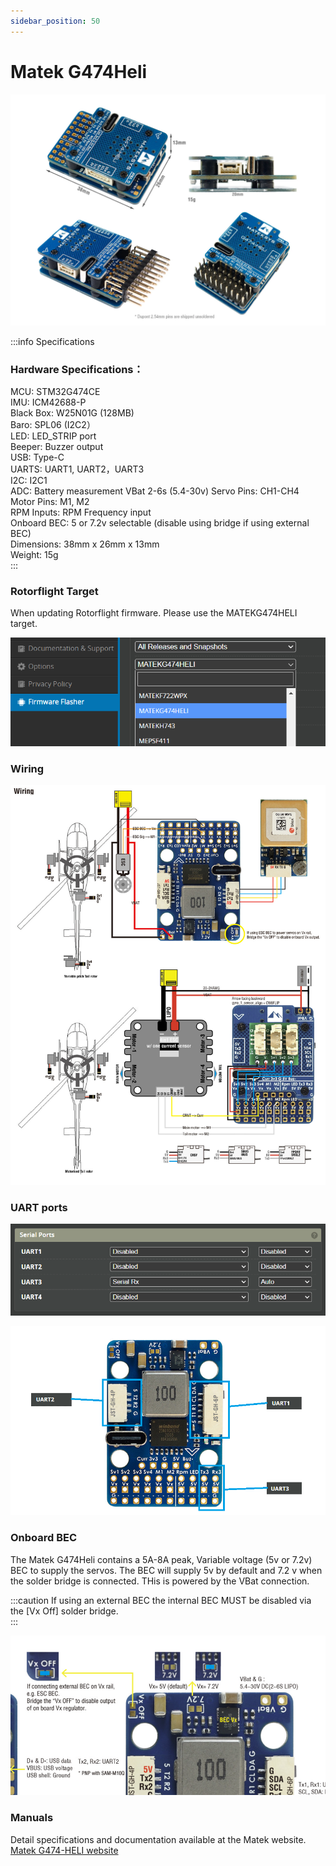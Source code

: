 ```yaml
---
sidebar_position: 50
---
```


# Matek G474Heli

![Matek G474HELI](./img/matek-g474.png)

:::info Specifications  
### Hardware Specifications： 
MCU: STM32G474CE  
IMU: ICM42688-P  
Black Box: W25N01G (128MB)  
Baro: SPL06 (I2C2）   
LED: LED_STRIP port  
Beeper: Buzzer output  
USB: Type-C  
UARTS: UART1, UART2，UART3  
I2C: I2C1  
ADC: Battery measurement VBat 2-6s (5.4-30v)
Servo Pins: CH1-CH4  
Motor Pins: M1, M2  
RPM Inputs: RPM Frequency input  
Onboard BEC: 5 or 7.2v selectable (disable using bridge if using external BEC)   
Dimensions: 38mm x 26mm x 13mm  
Weight: 15g  
:::

### Rotorflight Target
When updating Rotorflight firmware. Please use the MATEKG474HELI target.

![Matek G474Heli Target](./img/g474-target.png)

### Wiring

![Wiring Diagram](./img/g474-wiring.jpg)

### UART ports

![UARTS](./img/mt-uarts.png)

![UARTS](./img/mt-ports.png)

### Onboard BEC
 The Matek G474Heli contains a 5A-8A peak, Variable voltage (5v or 7.2v) BEC to supply the servos. The BEC will supply 5v by default and 7.2 v when the solder bridge is connected. THis is powered by the VBat connection.

:::caution
If using an external BEC the internal BEC MUST be disabled via the [Vx Off] solder bridge.  
:::

![BEC](./img/mt-bec.png)

### Manuals
Detail specifications and documentation available at the Matek website.  
[Matek G474-HELI website](https://www.mateksys.com/?portfolio=g474-heli)
